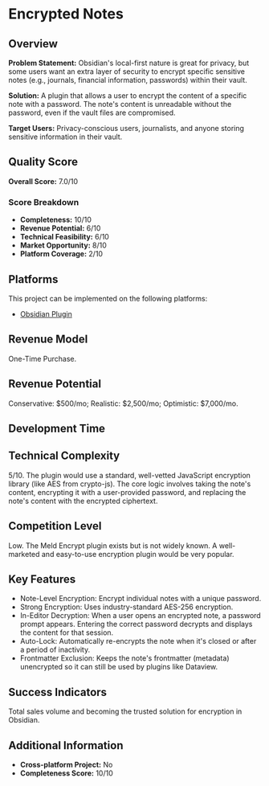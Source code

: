 # Encrypted Notes

## Overview
**Problem Statement:** Obsidian's local-first nature is great for privacy, but some users want an extra layer of security to encrypt specific sensitive notes (e.g., journals, financial information, passwords) within their vault.

**Solution:** A plugin that allows a user to encrypt the content of a specific note with a password. The note's content is unreadable without the password, even if the vault files are compromised.

**Target Users:** Privacy-conscious users, journalists, and anyone storing sensitive information in their vault.

## Quality Score
**Overall Score:** 7.0/10

### Score Breakdown
- **Completeness:** 10/10
- **Revenue Potential:** 6/10
- **Technical Feasibility:** 6/10
- **Market Opportunity:** 8/10
- **Platform Coverage:** 2/10

## Platforms
This project can be implemented on the following platforms:
- [Obsidian Plugin](./platforms/obsidian-plugin/)

## Revenue Model
One-Time Purchase.

## Revenue Potential
Conservative: $500/mo; Realistic: $2,500/mo; Optimistic: $7,000/mo.

## Development Time


## Technical Complexity
5/10. The plugin would use a standard, well-vetted JavaScript encryption library (like AES from crypto-js). The core logic involves taking the note's content, encrypting it with a user-provided password, and replacing the note's content with the encrypted ciphertext.

## Competition Level
Low. The Meld Encrypt plugin exists but is not widely known. A well-marketed and easy-to-use encryption plugin would be very popular.

## Key Features
- Note-Level Encryption: Encrypt individual notes with a unique password.
- Strong Encryption: Uses industry-standard AES-256 encryption.
- In-Editor Decryption: When a user opens an encrypted note, a password prompt appears. Entering the correct password decrypts and displays the content for that session.
- Auto-Lock: Automatically re-encrypts the note when it's closed or after a period of inactivity.
- Frontmatter Exclusion: Keeps the note's frontmatter (metadata) unencrypted so it can still be used by plugins like Dataview.

## Success Indicators
Total sales volume and becoming the trusted solution for encryption in Obsidian.

## Additional Information
- **Cross-platform Project:** No
- **Completeness Score:** 10/10
